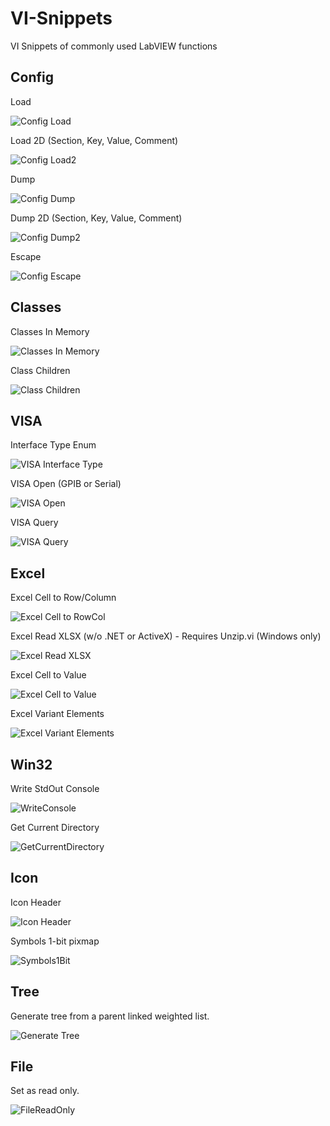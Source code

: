 # VI-Snippets
VI Snippets of commonly used LabVIEW functions

## Config

Load

![Config Load](/Config_Load.png)

Load 2D (Section, Key, Value, Comment)

![Config Load2](/Config_Load2.png)

Dump

![Config Dump](/Config_Dump.png)

Dump 2D (Section, Key, Value, Comment)

![Config Dump2](/Config_Dump2.png)

Escape

![Config Escape](/Config_Escape.png)

## Classes

Classes In Memory

![Classes In Memory](/ClassesInMemory.png)

Class Children

![Class Children](/ClassChildren.png)

## VISA

Interface Type Enum

![VISA Interface Type](/VISA_InterfaceType.png)

VISA Open (GPIB or Serial)

![VISA Open](/VISA_Open2.png)

VISA Query

![VISA Query](/VISA_Query.png)

## Excel

Excel Cell to Row/Column

![Excel Cell to RowCol](/Excel_Cell_to_RowCol.png)

Excel Read XLSX (w/o .NET or ActiveX) - Requires Unzip.vi (Windows only)

![Excel Read XLSX](/Excel_Read_XLSX.png)

Excel Cell to Value

![Excel Cell to Value](/Excel_Cell_to_Value.png)

Excel Variant Elements

![Excel Variant Elements](/Excel_Variant_Elements.png)

## Win32

Write StdOut Console

![WriteConsole](/WriteConsole.png)

Get Current Directory

![GetCurrentDirectory](/GetCurrentDirectory.png)

## Icon

Icon Header

![Icon Header](/IconHeader.png)

Symbols 1-bit pixmap

![Symbols1Bit](/Symbols1Bit.png)

## Tree

Generate tree from a parent linked weighted list.

![Generate Tree](/GenerateTree.png)

## File

Set as read only.

![FileReadOnly](/FileReadOnly.png)

